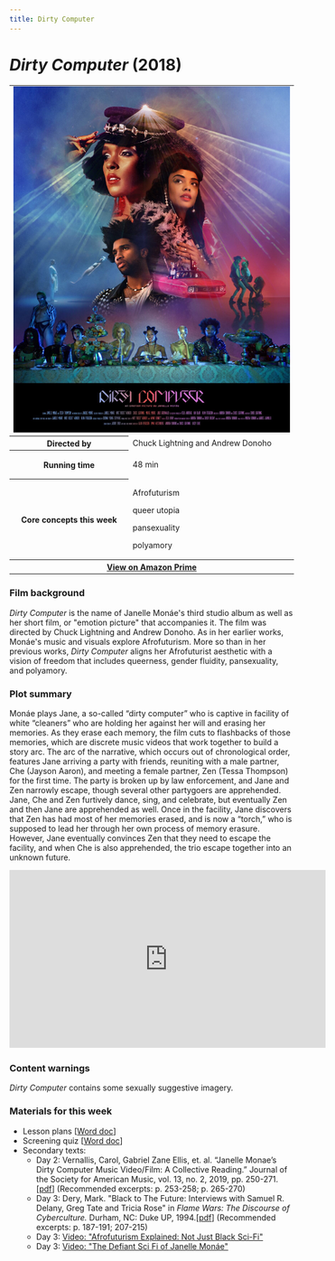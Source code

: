 ```yaml
---
title: Dirty Computer
---
```

# *Dirty Computer* (2018)

<table class="infobox"><tbody>
<tr><td colspan="2" class="infobox-center">

<a href="/modules/unit 4: queer utopias/dirtycomputer.jpg">
<img src="/modules/unit 4: queer utopias/dirtycomputer.jpg" class="infobox-poster" />
</a></td></tr>

<tr><th scope="row" class="infobox-label">Directed by</th><td class="infobox-data">
Chuck Lightning and Andrew Donoho
</td></tr><tr><th scope="row" class="infobox-label">Running time</th><td class="infobox-data">

48 min

</td></tr><tr><th scope="row" class="infobox-label">Core concepts this week</th><td class="infobox-data">

<p>Afrofuturism</p>
<p>queer utopia</p>
<p>pansexuality</p>
<p>polyamory</p>

</td></tr><tr><th colspan="2" class="infobox-center">
<a href="https://www.youtube.com/watch?v=jdH2Sy-BlNE">
View on Amazon Prime</a></th></tr></tbody></table>

### Film background
*Dirty Computer* is the name of Janelle Monáe's third studio album as well as her short film, or "emotion picture" that accompanies it. The film was directed by Chuck Lightning and Andrew Donoho. As in her earlier works, Monáe's music and visuals explore Afrofuturism. More so than in her previous works, *Dirty Computer* aligns her Afrofuturist aesthetic with a vision of freedom that includes queerness, gender fluidity, pansexuality, and polyamory.

### Plot summary
Monáe plays Jane, a so-called “dirty computer” who is captive in facility of white “cleaners” who are holding her against her will and erasing her memories. As they erase each memory, the film cuts to flashbacks of those memories, which are discrete music videos that work together to build a story arc. The arc of the narrative, which occurs out of chronological order, features Jane arriving a party with friends, reuniting with a male partner, Che (Jayson Aaron), and meeting a female partner, Zen (Tessa Thompson) for the first time. The party is broken up by law enforcement, and Jane and Zen narrowly escape, though several other partygoers are apprehended. Jane, Che and Zen furtively dance, sing, and celebrate, but eventually Zen and then Jane are apprehended as well. Once in the facility, Jane discovers that Zen has had most of her memories erased, and is now a “torch,” who is supposed to lead her through her own process of memory erasure. However, Jane eventually convinces Zen that they need to escape the facility, and when Che is also apprehended, the trio escape together into an unknown future.  

<div class="video-container">
<iframe width="560" height="315" src="https://www.youtube.com/embed/A9k89DYdHKQ" frameborder="0" allow="accelerometer; autoplay; clipboard-write; encrypted-media; gyroscope; picture-in-picture" allowfullscreen></iframe>
</div>

### Content warnings
*Dirty Computer* contains some sexually suggestive imagery.

### Materials for this week
* Lesson plans [<a href="/modules/unit 4: queer utopias/Dirty Computer LP.docx" download>Word doc</a>]
* Screening quiz [<a href="/modules/unit 4: queer utopias/Dirty Computer Screening Quiz.docx" download>Word doc</a>]
* Secondary texts:
    * Day 2: Vernallis, Carol, Gabriel Zane Ellis, et. al. “Janelle Monae’s Dirty Computer Music Video/Film: A Collective Reading.” Journal of the Society for American Music, vol. 13, no. 2, 2019, pp. 250-271.[<a href="/modules/unit 4: queer utopias/Dirty Computer A Collective Reading.pdf" download>pdf</a>] (Recommended excerpts: p. 253-258; p. 265-270)
    * Day 3: Dery, Mark. "Black to The Future: Interviews with Samuel R. Delany, Greg Tate and Tricia Rose" in *Flame Wars: The Discourse of Cyberculture.* Durham, NC: Duke UP, 1994.[<a href="/modules/unit 4: queer utopias/Black to the Future.pdf" download>pdf</a>] (Recommended excerpts: p. 187-191; 207-215)
    * Day 3: [Video: "Afrofuturism Explained: Not Just Black Sci-Fi"](https://www.youtube.com/watch?v=154XnA1xcis)
    * Day 3: [Video: "The Defiant Sci Fi of Janelle Monáe"](https://www.youtube.com/watch?v=jdylle_hPgQ)
